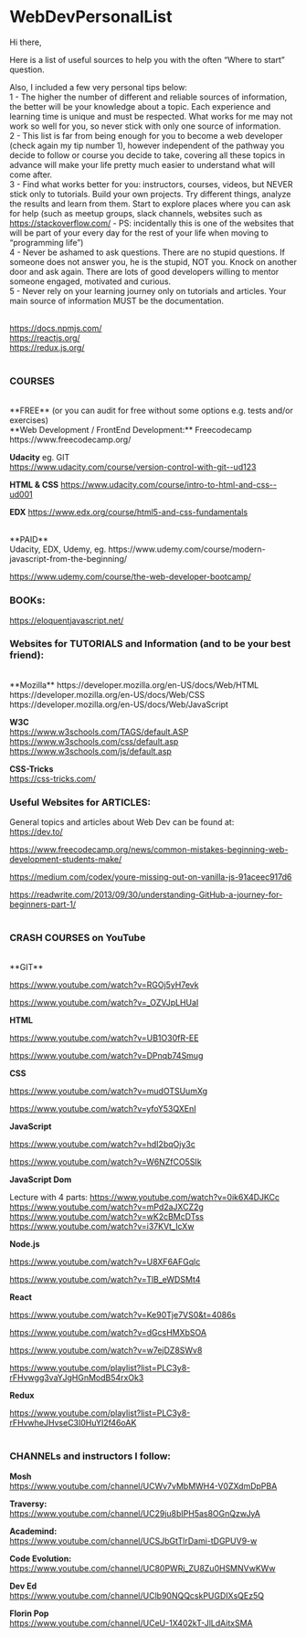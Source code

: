 # WebDevPersonalList


Hi there,


Here is a list of useful sources to help you with the often “Where to start” question.


Also, I included a few very personal tips below:\
1 - The higher the number of different and reliable sources of information, the better will be your knowledge about a topic. Each experience and learning time is unique and must be respected. What works for me may not work so well for you, so never stick with only one source of information.\
2 - This list is far from being enough for you to become a web developer (check again my tip number 1), however independent of the pathway you decide to follow or course you decide to take, covering all these topics in advance will make your life pretty much easier to understand what will come after.\
3 - Find what works better for you: instructors, courses, videos, but NEVER stick only to tutorials. Build your own projects. Try different things, analyze the results and learn from them. Start to explore places where you can ask for help (such as meetup groups, slack channels, websites such as https://stackoverflow.com/ - PS: incidentally this is one of the websites that will be part of your every day for the rest of your life when moving to “programming life”)\
4 - Never be ashamed to ask questions. There are no stupid questions. If someone does not answer you, he is the stupid, NOT you. Knock on another door and ask again. There are lots of good developers willing to mentor someone engaged, motivated and curious.\
5 - Never rely on your learning journey only on tutorials and articles. Your main source of information MUST be the documentation.\
</br>

https://docs.npmjs.com/  
https://reactjs.org/  
https://redux.js.org/  
</br>
 
 
 
### COURSES 
</br>
**FREE** (or you can audit for free without some options e.g. tests and/or exercises)
</br>
**Web Development / FrontEnd Development:**
Freecodecamp
https://www.freecodecamp.org/

**Udacity**
eg. GIT  
https://www.udacity.com/course/version-control-with-git--ud123
 
**HTML & CSS**
https://www.udacity.com/course/intro-to-html-and-css--ud001


**EDX**
https://www.edx.org/course/html5-and-css-fundamentals
 
</br> 
**PAID**
</br>
Udacity, EDX, Udemy, eg.  
https://www.udemy.com/course/modern-javascript-from-the-beginning/
 
https://www.udemy.com/course/the-web-developer-bootcamp/
</br>
 
 
 
 
### BOOKs:
https://eloquentjavascript.net/
</br>
 
 
 
### Websites for TUTORIALS and Information (and to be your best friend):
</br>
**Mozilla**  
https://developer.mozilla.org/en-US/docs/Web/HTML  
https://developer.mozilla.org/en-US/docs/Web/CSS  
https://developer.mozilla.org/en-US/docs/Web/JavaScript  
 
**W3C**  
https://www.w3schools.com/TAGS/default.ASP  
https://www.w3schools.com/css/default.asp  
https://www.w3schools.com/js/default.asp  
 
**CSS-Tricks**  
https://css-tricks.com/
</br> 
 
 
 
### Useful Websites for ARTICLES:
 
General topics and articles about Web Dev can be found at:  
https://dev.to/
 
https://www.freecodecamp.org/news/common-mistakes-beginning-web-development-students-make/  
 
https://medium.com/codex/youre-missing-out-on-vanilla-js-91aceec917d6  
 
https://readwrite.com/2013/09/30/understanding-GitHub-a-journey-for-beginners-part-1/  
</br>
 
 
 
### CRASH COURSES on YouTube
</br>
**GIT**  
 
https://www.youtube.com/watch?v=RGOj5yH7evk  
 
https://www.youtube.com/watch?v=_OZVJpLHUaI  
 
**HTML**  
 
https://www.youtube.com/watch?v=UB1O30fR-EE  
 
https://www.youtube.com/watch?v=DPnqb74Smug  
 
**CSS**  

https://www.youtube.com/watch?v=mudOTSUumXg  
 
https://www.youtube.com/watch?v=yfoY53QXEnI  
 
**JavaScript**  

https://www.youtube.com/watch?v=hdI2bqOjy3c  
 
https://www.youtube.com/watch?v=W6NZfCO5SIk  
 
**JavaScript Dom**  

Lecture with 4 parts:
https://www.youtube.com/watch?v=0ik6X4DJKCc  
https://www.youtube.com/watch?v=mPd2aJXCZ2g  
https://www.youtube.com/watch?v=wK2cBMcDTss  
https://www.youtube.com/watch?v=i37KVt_IcXw  
 
**Node.js**  

https://www.youtube.com/watch?v=U8XF6AFGqlc  
 
https://www.youtube.com/watch?v=TlB_eWDSMt4  
 
**React**  

https://www.youtube.com/watch?v=Ke90Tje7VS0&t=4086s  
 
https://www.youtube.com/watch?v=dGcsHMXbSOA  
 
https://www.youtube.com/watch?v=w7ejDZ8SWv8  

https://www.youtube.com/playlist?list=PLC3y8-rFHvwgg3vaYJgHGnModB54rxOk3  
 
**Redux**  
 
https://www.youtube.com/playlist?list=PLC3y8-rFHvwheJHvseC3I0HuYI2f46oAK  
</br>


 
### CHANNELs and instructors I follow:
 
**Mosh**  
https://www.youtube.com/channel/UCWv7vMbMWH4-V0ZXdmDpPBA  
 
**Traversy:**  
https://www.youtube.com/channel/UC29ju8bIPH5as8OGnQzwJyA  
 
**Academind:**  
https://www.youtube.com/channel/UCSJbGtTlrDami-tDGPUV9-w  
 
**Code Evolution:**  
https://www.youtube.com/channel/UC80PWRj_ZU8Zu0HSMNVwKWw  
 
**Dev Ed**  
https://www.youtube.com/channel/UClb90NQQcskPUGDIXsQEz5Q  
 
**Florin Pop**  
https://www.youtube.com/channel/UCeU-1X402kT-JlLdAitxSMA  

